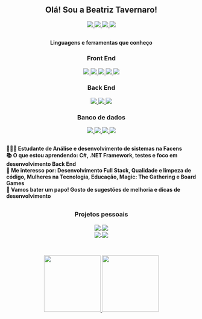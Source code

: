 <div align="center">
    <h2> Olá! Sou a Beatriz Tavernaro! </h2>
    <div align="center">
    <a href="mailto:betavernaro.dev@gmail.com"> <img
            src="https://img.shields.io/badge/Gmail-D14836?style=for-the-badge&logo=gmail&logoColor=white" /> </a>
    <a href="https://www.linkedin.com/in/beatriz-tavernaro-544a69220/" target="_blank"> <img
            src="https://img.shields.io/badge/LinkedIn-0077B5?style=for-the-badge&logo=linkedin&logoColor=white" /> </a>
        <a href="https://dev.to/monokai_dev" target="_blank"> <img
            src="https://img.shields.io/badge/dev.to-0A0A0A?style=for-the-badge&logo=dev.to&logoColor=white" /> </a>
        <a href="https://twitter.com/monokai_dev" /> <img
            src="https://img.shields.io/badge/Twitter-%231DA1F2.svg?style=for-the-badge&logo=Twitter&logoColor=white" /> </a>
</div>
</div>

##

<div align="center">
    <h4> Linguagens e ferramentas que conheço </h4>
    <h3>Front End</h3>
    <a href="https://github.com/beatavernaro">
        <img src="https://img.shields.io/badge/HTML5-E34F26?style=for-the-badge&logo=html5&logoColor=white" />
        <img src="https://img.shields.io/badge/CSS3-1572B6?style=for-the-badge&logo=css3&logoColor=white" />
        <img src="https://img.shields.io/badge/Bootstrap-563D7C?style=for-the-badge&logo=bootstrap&logoColor=white" />
        <img src="https://img.shields.io/badge/angular-%23DD0031.svg?style=for-the-badge&logo=angular&logoColor=white"/>
        <img src="https://img.shields.io/badge/typescript-%23007ACC.svg?style=for-the-badge&logo=typescript&logoColor=white" />
    </a>
    <h3>Back End</h3>
    <a href="https://github.com/beatavernaro">
        <img src="https://img.shields.io/badge/c%23-%23239120.svg?style=for-the-badge&logo=c-sharp&logoColor=white" />
        <img src="https://img.shields.io/badge/.NET-5C2D91?style=for-the-badge&logo=.net&logoColor=white" />
        <img src="https://img.shields.io/badge/java-%23ED8B00.svg?style=for-the-badge&logo=openjdk&logoColor=white" />
    </a>
    <h3>Banco de dados</h3>
    <a href="https://github.com/beatavernaro">
        <img src="https://img.shields.io/badge/MongoDB-%234ea94b.svg?style=for-the-badge&logo=mongodb&logoColor=white" />
        <img src="https://img.shields.io/badge/mysql-%2300f.svg?style=for-the-badge&logo=mysql&logoColor=white" />
        <img src="https://img.shields.io/badge/postgres-%23316192.svg?style=for-the-badge&logo=postgresql&logoColor=white"/>
        <img src="https://img.shields.io/badge/Microsoft%20SQL%20Server-CC2927?style=for-the-badge&logo=microsoft%20sql%20server&logoColor=white"/>
    </a>
</div>

##

<h4>
👩🏼‍🎓  Estudante de Análise e desenvolvimento de sistemas na Facens<br>
📚  O que estou aprendendo: C#, .NET Framework, testes e foco em desenvolvimento Back End <br>
💭  Me interesso por: Desenvolvimento Full Stack, Qualidade e limpeza de código, Mulheres na Tecnologia, Educação, Magic: The Gathering e Board Games <br>
🥂  Vamos bater um papo! Gosto de sugestões de melhoria e dicas de desenvolvimento <br>
</h4>

##

<div align="center">
    <h3> Projetos pessoais </h3>
<a href="https://github.com/beatavernaro/TodoListMinimalAPI">
  <img align="center" src="https://github-readme-stats.vercel.app/api/pin/?username=beatavernaro&repo=TodoListMinimalAPI&theme=dracula" />
</a>
<a href="https://github.com/beatavernaro/SuperbowlAPI">
  <img align="center" src="https://github-readme-stats.vercel.app/api/pin/?username=beatavernaro&repo=SuperbowlAPI&theme=dracula" />
</a><br>
<a href="https://github.com/beatavernaro/HomeLib">
  <img align="center" src="https://github-readme-stats.vercel.app/api/pin/?username=beatavernaro&repo=HomeLib&theme=dracula" />
</a>
    <a href="https://github.com/beatavernaro/Projeto-Grupo-4-POO-I">
  <img align="center" src="https://github-readme-stats.vercel.app/api/pin/?username=beatavernaro&repo=Projeto-Grupo-4-POO-I&theme=dracula" />
</a>
</div>

##
<br>
<div align="center">
    <a href="https://github.com/beatavernaro">
        <img height="150em"
            src="https://github-readme-stats.vercel.app/api?username=beatavernaro&show_icons=true&theme=dracula&include_all_commits=true&count_private=true" />
        <img height="150em"
            src="https://github-readme-stats.vercel.app/api/top-langs/?username=beatavernaro&layout=compact&langs_count=7&theme=dracula" />
    </a>
</div>
<br>

